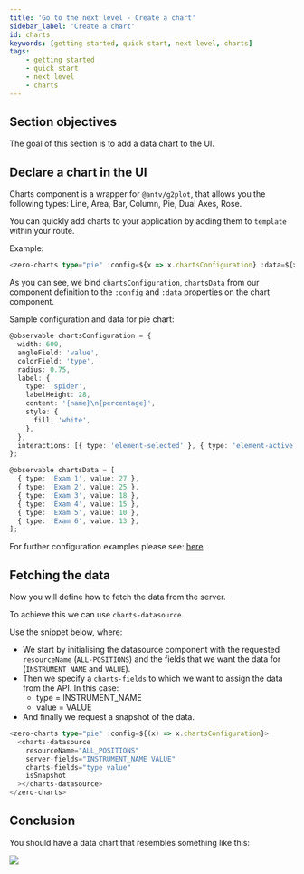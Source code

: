 ```yaml
---
title: 'Go to the next level - Create a chart'
sidebar_label: 'Create a chart'
id: charts
keywords: [getting started, quick start, next level, charts]
tags:
    - getting started
    - quick start
    - next level
    - charts
---
```


## Section objectives
The goal of this section is to add a data chart to the UI.

## Declare a chart in the UI

Charts component is a wrapper for `@antv/g2plot`, that allows you the following types: Line, Area, Bar, Column, Pie, Dual Axes, Rose.

You can quickly add charts to your application by adding them to `template` within your route.

Example:

```typescript title='home.template.ts'
<zero-charts type="pie" :config=${x => x.chartsConfiguration} :data=${x => x.chartsData}></zero-charts>
```

As you can see, we bind `chartsConfiguration`, `chartsData` from our component definition to the `:config` and `:data` properties on the chart component.

Sample configuration and data for pie chart:

```typescript title='home.ts'
@observable chartsConfiguration = {
  width: 600,
  angleField: 'value',
  colorField: 'type',
  radius: 0.75,
  label: {
    type: 'spider',
    labelHeight: 28,
    content: '{name}\n{percentage}',
    style: {
      fill: 'white',
    },
  },
  interactions: [{ type: 'element-selected' }, { type: 'element-active' }],
};

@observable chartsData = [
  { type: 'Exam 1', value: 27 },
  { type: 'Exam 2', value: 25 },
  { type: 'Exam 3', value: 18 },
  { type: 'Exam 4', value: 15 },
  { type: 'Exam 5', value: 10 },
  { type: 'Exam 6', value: 13 },
];
```

For further configuration examples please see: [here](https://g2plot.antv.vision/en/examples/gallery).

## Fetching the data
Now you will define how to fetch the data from the server.

To achieve this we can use `charts-datasource`.

Use the snippet below, where:

- We start by initialising the datasource component with the requested `resourceName` (`ALL-POSITIONS`) and the fields that we want the data for (`INSTRUMENT NAME` and `VALUE`).
- Then we specify a `charts-fields` to which we want to assign the data from the API. In this case:
    - type = INSTRUMENT_NAME 
    - value = VALUE
- And finally we request a snapshot of the data.

```typescript title="home.template.ts"
<zero-charts type="pie" :config=${(x) => x.chartsConfiguration}>
  <charts-datasource
    resourceName="ALL_POSITIONS"
    server-fields="INSTRUMENT_NAME VALUE"
    charts-fields="type value"
    isSnapshot
  ></charts-datasource>
</zero-charts>
```

## Conclusion
You should have a data chart that resembles something like this:

![](/img/charts.png)
